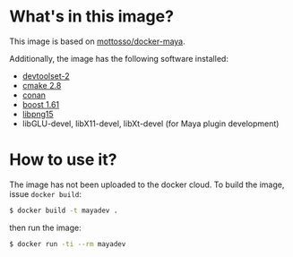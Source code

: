 # What's in this image?

This image is based on
[mottosso/docker-maya](https://github.com/mottosso/docker-maya).

Additionally, the image has the following software installed:
- [devtoolset-2](https://people.centos.org/tru/devtools-2/readme)
- [cmake 2.8](https://cmake.org/)
- [conan](https://www.conan.io/)
- [boost 1.61](http://www.boost.org/users/history/version_1_61_0.html)
- [libpng15](https://sourceforge.net/projects/libpng/files/libpng15/)
- libGLU-devel, libX11-devel, libXt-devel (for Maya plugin development)

# How to use it?

The image has not been uploaded to the docker cloud.
To build the image, issue `docker build`:

```bash
$ docker build -t mayadev .
```

then run the image:

```bash
$ docker run -ti --rm mayadev
```
